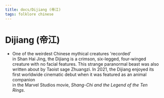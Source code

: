 ```yaml
---
title: docs/Dijiang (帝江)
tags: folklore chinese
---
```


# Dijiang (帝江)
- One of the weirdest Chinese mythical creatures 'recorded'  
	in Shan Hai Jing, the Dijiang is a crimson, six-legged, four-winged  
	creature with no facial features. This strange paranormal beast was also  
	written about by Taoist sage Zhuangzi. In 2021, the Dijiang enjoyed its  
	first worldwide cinematic debut when it was featured as an animal companion  
	in the Marvel Studios movie, _Shang-Chi and the Legend of the Ten Rings_.